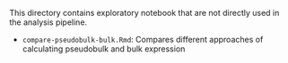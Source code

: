 This directory contains exploratory notebook that are not directly used in the analysis pipeline.

* `compare-pseudobulk-bulk.Rmd`: Compares different approaches of calculating pseudobulk and bulk expression